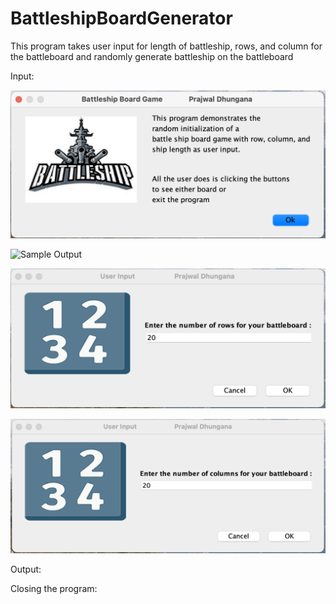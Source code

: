 # BattleshipBoardGenerator
This program takes user input for length of battleship, rows, and column for the battleboard and randomly generate battleship on the battleboard

Input:

![Sample Output](https://github.com/prajwl-dh/BattleshipBoardGenerator/blob/master/1Info.png)

![Sample Output](https://github.com/prajwl-dh/BattleshipBoardGenerator/blob/master/1Input.png)

![Sample Output](https://github.com/prajwl-dh/BattleshipBoardGenerator/blob/master/2Input.png)

![Sample Output](https://github.com/prajwl-dh/BattleshipBoardGenerator/blob/master/3Input.png)

Output:


Closing the program:

